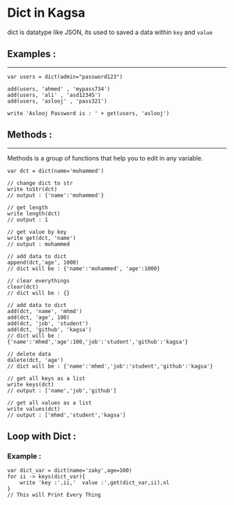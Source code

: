 # Dict in Kagsa
dict is datatype like JSON, its used to saved a data within `key` and `value`
## Examples :
***
```
var users = dict(admin="password123")

add(users, 'ahmed' , 'mypass734')
add(users, 'ali' , 'asd12345')
add(users, 'aslooj' , 'pass321')

write 'Aslooj Password is : ' + get(users, 'aslooj')
```
## Methods :
***
Methods is a group of functions that help you to edit in any variable.
```
var dct = dict(name='mohammed')

// change dict to str
write toStr(dct)
// output : {'name':'mohammed'}

// get length
write length(dct)
// output : 1

// get value by key
write get(dct, 'name')
// output : mohammed

// add data to dict
append(dct,'age', 1000)
// dict will be : {'name':'mohammed', 'age':1000}

// clear everythings
clear(dct)
// dict will be : {}

// add data to dict
add(dct, 'name', 'mhmd')
add(dct, 'age', 100)
add(dct, 'job', 'student')
add(dct, 'github', 'kagsa')
// dict will be : {'name':'mhmd','age':100,'job':'student','github':'kagsa'}

// delete data
dalete(dct, 'age')
// dict will be : {'name':'mhmd','job':'student','github':'kagsa'}

// get all keys as a list
write keys(dct)
// output : ['name','job','github']

// get all values as a list
write values(dct)
// output : ['mhmd','student','kagsa']
```
## Loop with Dict :
### Example :
```
var dict_var = dict(name='zaky',age=100)
for ii -> keys(dict_var){
    write 'key :',ii,'  value :',get(dict_var,ii),nl
}
// This will Print Every Thing
```